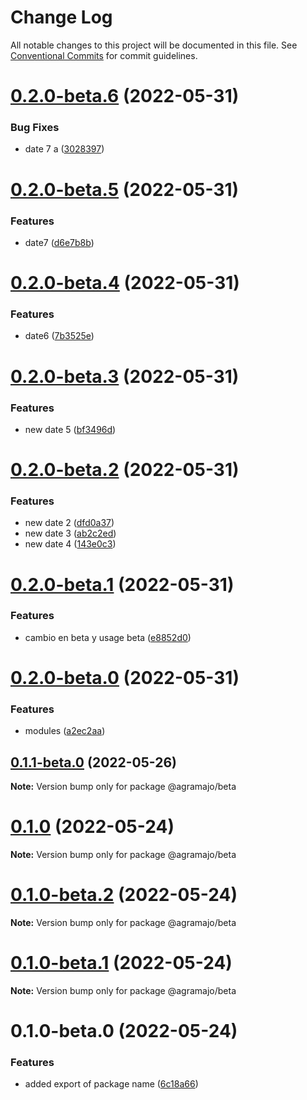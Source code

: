 # Change Log

All notable changes to this project will be documented in this file.
See [Conventional Commits](https://conventionalcommits.org) for commit guidelines.

# [0.2.0-beta.6](https://github.com/agramajo/test/compare/@agramajo/beta@0.2.0-beta.5...@agramajo/beta@0.2.0-beta.6) (2022-05-31)


### Bug Fixes

* date 7 a ([3028397](https://github.com/agramajo/test/commit/3028397a2f29c249f4444f9df302f978a9465dd9))





# [0.2.0-beta.5](https://github.com/agramajo/test/compare/@agramajo/beta@0.2.0-beta.4...@agramajo/beta@0.2.0-beta.5) (2022-05-31)


### Features

* date7 ([d6e7b8b](https://github.com/agramajo/test/commit/d6e7b8b64ac526530f391ec67165f1acec6e3cb9))





# [0.2.0-beta.4](https://github.com/agramajo/test/compare/@agramajo/beta@0.2.0-beta.3...@agramajo/beta@0.2.0-beta.4) (2022-05-31)


### Features

* date6 ([7b3525e](https://github.com/agramajo/test/commit/7b3525e027ec5b189ea9fd6c93ebd824b45cdbe7))





# [0.2.0-beta.3](https://github.com/agramajo/test/compare/@agramajo/beta@0.2.0-beta.2...@agramajo/beta@0.2.0-beta.3) (2022-05-31)


### Features

* new date 5 ([bf3496d](https://github.com/agramajo/test/commit/bf3496db5753dd22c15c076e3afb6e828f223d33))





# [0.2.0-beta.2](https://github.com/agramajo/test/compare/@agramajo/beta@0.2.0-beta.1...@agramajo/beta@0.2.0-beta.2) (2022-05-31)


### Features

* new date 2 ([dfd0a37](https://github.com/agramajo/test/commit/dfd0a37f7b8131b6467f4dc9cfbc93abed5df784))
* new date 3 ([ab2c2ed](https://github.com/agramajo/test/commit/ab2c2ed583bd4182144a1324cfc103698573f086))
* new date 4 ([143e0c3](https://github.com/agramajo/test/commit/143e0c370ce04941039fcd93956c5862810a3417))





# [0.2.0-beta.1](https://github.com/agramajo/test/compare/@agramajo/beta@0.2.0-beta.0...@agramajo/beta@0.2.0-beta.1) (2022-05-31)


### Features

* cambio en beta y usage beta ([e8852d0](https://github.com/agramajo/test/commit/e8852d04a78312335e0830da4566f768a70fe672))






# [0.2.0-beta.0](https://github.com/agramajo/test/compare/@agramajo/beta@0.1.1-beta.0...@agramajo/beta@0.2.0-beta.0) (2022-05-31)


### Features

* modules ([a2ec2aa](https://github.com/agramajo/test/commit/a2ec2aa32486f8adda24781b66aa0e517e5b2d83))






## [0.1.1-beta.0](https://github.com/agramajo/test/compare/@agramajo/beta@0.1.0...@agramajo/beta@0.1.1-beta.0) (2022-05-26)

**Note:** Version bump only for package @agramajo/beta





# [0.1.0](https://github.com/agramajo/test/compare/@agramajo/beta@0.1.0-beta.2...@agramajo/beta@0.1.0) (2022-05-24)

**Note:** Version bump only for package @agramajo/beta





# [0.1.0-beta.2](https://github.com/agramajo/test/compare/@agramajo/beta@0.1.0-beta.1...@agramajo/beta@0.1.0-beta.2) (2022-05-24)

**Note:** Version bump only for package @agramajo/beta





# [0.1.0-beta.1](https://github.com/agramajo/test/compare/@agramajo/beta@0.1.0-beta.0...@agramajo/beta@0.1.0-beta.1) (2022-05-24)

**Note:** Version bump only for package @agramajo/beta





# 0.1.0-beta.0 (2022-05-24)


### Features

* added export of package name ([6c18a66](https://github.com/agramajo/test/commit/6c18a66e5a20ca8d8b4f4c0ac494f7b76ff616f4))

